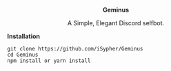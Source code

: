<div align="center">
  
  **Geminus**
  
  A Simple, Elegant Discord selfbot.
</div>


**Installation**

```
git clone https://github.com/iSypher/Geminus
cd Geminus
npm install or yarn install
```